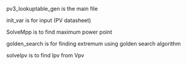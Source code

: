 pv3_lookuptable_gen is the main file

init_var is for input (PV datasheet)

SolveMpp is to find maximum power point

golden_search is for finding extremum using golden search algorithm

solveIpv is to find Ipv from Vpv

